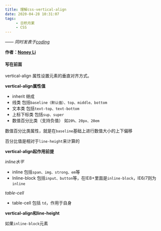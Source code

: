 ```yaml
---
title: 理解css-vertical-align
date: 2020-04-28 10:31:07
tags:
     - 日积月累
     - CSS
---
```


[Noney Li]: https://github.com/noney/ "noneyli"

*—— 同时发表于[coding](http://0kv30q.coding-pages.com/)*

__作者：[Noney Li]__

#### 写在前面

vertical-align 属性设置元素的垂直对齐方式。

**vertical-align属性值**

- inherit 继成
- 线类 包括`baseline（默认值）、top、middle、bottom`
- 文本类 包括`text-top、text-bottom`
- 上标下标类 包括`sup、super`
- 数值百分比类（支持负值）  如`20%、20px、20em`

数值百分比类属性，就是在`baseline`基础上进行数值大小的上下偏移

百分比值是相对于`line-height`来计算的

<!-- more -->

**vertical-align起作用前提**

*inline水平*

- inline 包括`span、img、strong、em`等
- Inline-block 包括`input、button`等，在IE8+里面是`inline-block`，IE6/7则为`inline`

*table-cell*

- table-cell 包括 `td`，作用于自身

**vertical-align和line-height**

如果`inline-block`元素
